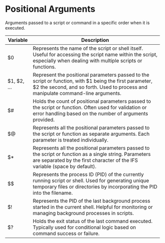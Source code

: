 # Positional Arguments

Arguments passed to a script or command in a specific order when it is executed.

| Variable  | Description                                                                                                                                                                         |
|-----------|-------------------------------------------------------------------------------------------------------------------------------------------------------------------------------------|
| $0        | Represents the name of the script or shell itself. Useful for accessing the script name within the script, especially when dealing with multiple scripts or functions.           |
| $1, $2, … | Represent the positional parameters passed to the script or function, with $1 being the first parameter, $2 the second, and so forth. Used to process and manipulate command-line arguments. |
| $#        | Holds the count of positional parameters passed to the script or function. Often used for validation or error handling based on the number of arguments provided.                 |
| $@        | Represents all the positional parameters passed to the script or function as separate arguments. Each parameter is treated individually.                                           |
| $*        | Represents all the positional parameters passed to the script or function as a single string. Parameters are separated by the first character of the IFS variable (space by default). |
| $$        | Represents the process ID (PID) of the currently running script or shell. Used for generating unique temporary files or directories by incorporating the PID into the filename.     |
| $!        | Represents the PID of the last background process started in the current shell. Helpful for monitoring or managing background processes in scripts.                               |
| $?        | Holds the exit status of the last command executed. Typically used for conditional logic based on command success or failure.                                                   |

